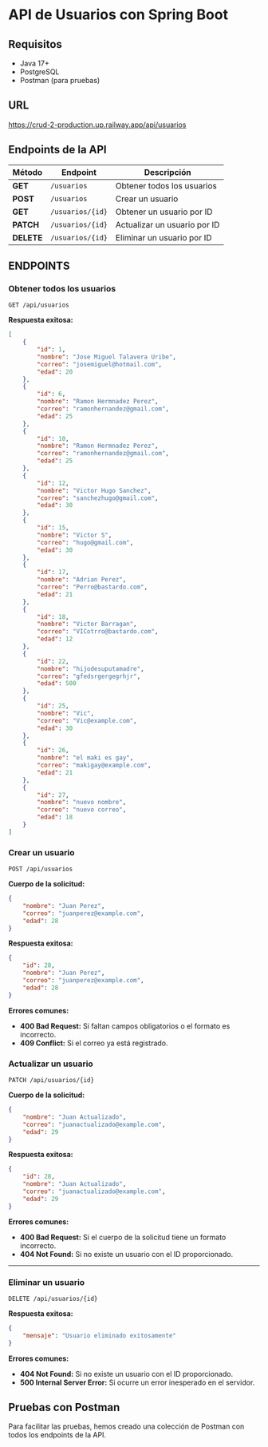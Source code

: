 # API de Usuarios con Spring Boot

## Requisitos
- Java 17+
- PostgreSQL
- Postman (para pruebas)


## URL
  https://crud-2-production.up.railway.app/api/usuarios


##  Endpoints de la API

| Método  | Endpoint          | Descripción                      |
|---------|------------------|----------------------------------|
| **GET**    | `/usuarios`        | Obtener todos los usuarios     |
| **POST**   | `/usuarios`        | Crear un usuario               |
| **GET**    | `/usuarios/{id}`   | Obtener un usuario por ID      |
| **PATCH**  | `/usuarios/{id}`   | Actualizar un usuario por ID   |
| **DELETE** | `/usuarios/{id}`   | Eliminar un usuario por ID     |

 
  
 ## ENDPOINTS

### **Obtener todos los usuarios**

```http
GET /api/usuarios
```

**Respuesta exitosa:**

```json
[
    {
        "id": 1,
        "nombre": "Jose Miguel Talavera Uribe",
        "correo": "josemiguel@hotmail.com",
        "edad": 20
    },
    {
        "id": 6,
        "nombre": "Ramon Hermnadez Perez",
        "correo": "ramonhernandez@gmail.com",
        "edad": 25
    },
    {
        "id": 10,
        "nombre": "Ramon Hermnadez Perez",
        "correo": "ramonhernandez@gmail.com",
        "edad": 25
    },
    {
        "id": 12,
        "nombre": "Victor Hugo Sanchez",
        "correo": "sanchezhugo@gmail.com",
        "edad": 30
    },
    {
        "id": 15,
        "nombre": "Victor S",
        "correo": "hugo@gmail.com",
        "edad": 30
    },
    {
        "id": 17,
        "nombre": "Adrian Perez",
        "correo": "Perro@bastardo.com",
        "edad": 21
    },
    {
        "id": 18,
        "nombre": "Victor Barragan",
        "correo": "VICotrro@bastardo.com",
        "edad": 12
    },
    {
        "id": 22,
        "nombre": "hijodesuputamadre",
        "correo": "gfedsrgergegrhjr",
        "edad": 500
    },
    {
        "id": 25,
        "nombre": "Vic",
        "correo": "Vic@example.com",
        "edad": 30
    },
    {
        "id": 26,
        "nombre": "el maki es gay",
        "correo": "makigay@example.com",
        "edad": 21
    },
    {
        "id": 27,
        "nombre": "nuevo nombre",
        "correo": "nuevo correo",
        "edad": 18
    }
]
```
### **Crear un usuario**

```http
POST /api/usuarios
```

**Cuerpo de la solicitud:**

```json
{
    "nombre": "Juan Perez",
    "correo": "juanperez@example.com",
    "edad": 28
}
```

**Respuesta exitosa:**

```json
{
    "id": 28,
    "nombre": "Juan Perez",
    "correo": "juanperez@example.com",
    "edad": 28
}
```

**Errores comunes:**

- **400 Bad Request:** Si faltan campos obligatorios o el formato es incorrecto.
- **409 Conflict:** Si el correo ya está registrado.


### **Actualizar un usuario**

```http
PATCH /api/usuarios/{id}
```

**Cuerpo de la solicitud:**

```json
{
    "nombre": "Juan Actualizado",
    "correo": "juanactualizado@example.com",
    "edad": 29
}
```

**Respuesta exitosa:**

```json
{
    "id": 28,
    "nombre": "Juan Actualizado",
    "correo": "juanactualizado@example.com",
    "edad": 29
}
```

**Errores comunes:**

- **400 Bad Request:** Si el cuerpo de la solicitud tiene un formato incorrecto.
- **404 Not Found:** Si no existe un usuario con el ID proporcionado.

---

### **Eliminar un usuario**

```http
DELETE /api/usuarios/{id}
```

**Respuesta exitosa:**

```json
{
    "mensaje": "Usuario eliminado exitosamente"
}
```

**Errores comunes:**

- **404 Not Found:** Si no existe un usuario con el ID proporcionado.
- **500 Internal Server Error:** Si ocurre un error inesperado en el servidor.

## Pruebas con Postman

Para facilitar las pruebas, hemos creado una colección de Postman con todos los endpoints de la API.






   
